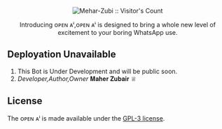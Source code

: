 <p align="center"><img src="https://profile-counter.glitch.me/{Mehar-Zubi}/count.svg" alt="Mehar-Zubi :: Visitor's Count" /></p>

<p align="center"> Introducing ᴏᴘᴇɴ ᴀⁱ,ᴏᴘᴇɴ ᴀⁱ is designed to bring a whole new level of excitement to your boring WhatsApp use. </p>


## Deployation Unavailable


1. This Bot is Under Development and will be public soon.
3. *Developer,Author,Owner*     𝐌𝐚𝐡𝐞𝐫 𝐙𝐮𝐛𝐚𝐢𝐫 ♕



## License

The ᴏᴘᴇɴ ᴀⁱ is made available under the [GPL-3 license](https://github.com/Mehar-Zubi/Open-AI/blob/main/LICENCE). 
